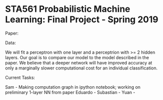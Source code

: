 # STA561 Probabilistic Machine Learning: Final Project - Spring 2019


Paper:

Data:

We will fit a perceptron with one layer and a perceptrion with >= 2 hidden layers. Our goal is to compare our model to the model described in the paper. We believe that a deeper network will have improved accuracy at only a marginally slower computational cost for an individual classification.


Current Tasks:

Sam - Making computation graph in ipython notebook; working on preliminary 1-layer NN from paper
Eduardo - 
Subastian - 
Yuan - 
